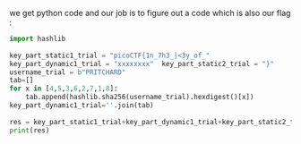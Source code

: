 we get python code and our job is to figure out a code which is also our flag : 

```python 
import hashlib  
  
key_part_static1_trial = "picoCTF{1n_7h3_|<3y_of_"  
key_part_dynamic1_trial = "xxxxxxxx"  key_part_static2_trial = "}"  
username_trial = b"PRITCHARD"  
tab=[]  
for x in [4,5,3,6,2,7,1,8]:  
    tab.append(hashlib.sha256(username_trial).hexdigest()[x])  
key_part_dynamic1_trial=''.join(tab)  
  
res = key_part_static1_trial+key_part_dynamic1_trial+key_part_static2_trial  
print(res)
```